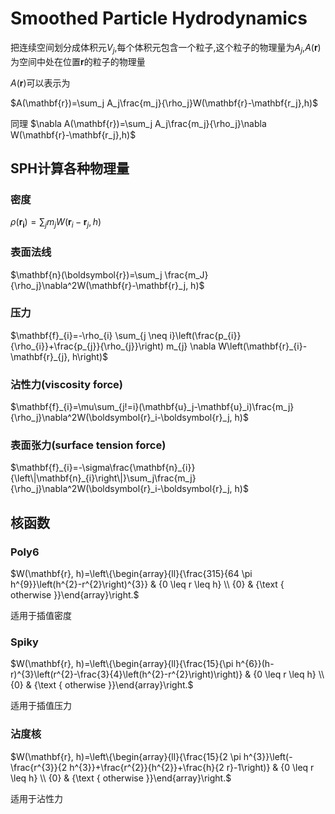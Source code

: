 # Smoothed Particle Hydrodynamics
把连续空间划分成体积元$V_j$,每个体积元包含一个粒子,这个粒子的物理量为$A_j$,$A(\mathbf{r})$为空间中处在位置$\mathbf{r}$的粒子的物理量

$A(\mathbf{r})$可以表示为

$A(\mathbf{r})=\sum_j A_j\frac{m_j}{\rho_j}W(\mathbf{r}-\mathbf{r_j},h)$

同理 $\nabla A(\mathbf{r})=\sum_j A_j\frac{m_j}{\rho_j}\nabla W(\mathbf{r}-\mathbf{r_j},h)$

## SPH计算各种物理量
### 密度
$\rho(\mathbf{r_i})=\sum_j m_j W(\mathbf{r}_i-\mathbf{r}_j,h)$

### 表面法线
$\mathbf{n}(\boldsymbol{r})=\sum_j \frac{m_J}{\rho_j}\nabla^2W(\mathbf{r}-\mathbf{r}_j, h)$

### 压力
$\mathbf{f}_{i}=-\rho_{i} \sum_{j \neq i}\left(\frac{p_{i}}{\rho_{i}}+\frac{p_{j}}{\rho_{j}}\right) m_{j} \nabla W\left(\mathbf{r}_{i}-\mathbf{r}_{j}, h\right)$

### 沾性力(viscosity force)
$\mathbf{f}_{i}=\mu\sum_{j!=i}(\mathbf{u}_j-\mathbf{u}_i)\frac{m_j}{\rho_j}\nabla^2W(\boldsymbol{r}_i-\boldsymbol{r}_j, h)$

### 表面张力(surface tension force)
$\mathbf{f}_{i}=-\sigma\frac{\mathbf{n}_{i}}{\left\|\mathbf{n}_{i}\right\|}\sum_j\frac{m_j}{\rho_j}\nabla^2W(\boldsymbol{r}_i-\boldsymbol{r}_j, h)$

## 核函数
### Poly6
$W(\mathbf{r}, h)=\left\{\begin{array}{ll}{\frac{315}{64 \pi h^{9}}\left(h^{2}-r^{2}\right)^{3}} & {0 \leq r \leq h} \\ {0} & {\text { otherwise }}\end{array}\right.$

适用于插值密度

### Spiky
$W(\mathbf{r}, h)=\left\{\begin{array}{ll}{\frac{15}{\pi h^{6}}(h-r)^{3}\left(r^{2}-\frac{3}{4}\left(h^{2}-r^{2}\right)\right)} & {0 \leq r \leq h} \\ {0} & {\text { otherwise }}\end{array}\right.$

适用于插值压力

### 沾度核
$W(\mathbf{r}, h)=\left\{\begin{array}{ll}{\frac{15}{2 \pi h^{3}}\left(-\frac{r^{3}}{2 h^{3}}+\frac{r^{2}}{h^{2}}+\frac{h}{2 r}-1\right)} & {0 \leq r \leq h} \\ {0} & {\text { otherwise }}\end{array}\right.$

适用于沾性力

